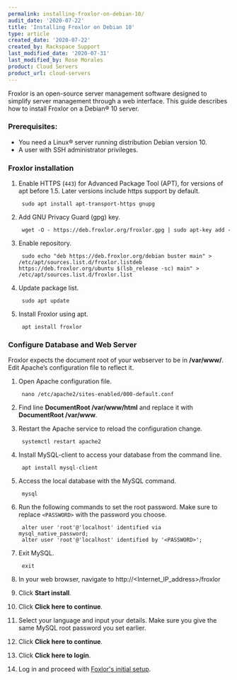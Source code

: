 ```yaml
---
permalink: installing-froxlor-on-debian-10/
audit_date: '2020-07-22'
title: 'Installing Froxlor on Debian 10'
type: article
created_date: '2020-07-22'
created_by: Rackspace Support
last_modified_date: '2020-07-31'
last_modified_by: Rose Morales
product: Cloud Servers
product_url: cloud-servers
---
```


Froxlor is an open-source server management software designed to simplify server management through a web interface. This guide describes how to install Froxlor on a Debian&reg; 10 server.

### Prerequisites:

- You need a Linux&reg; server running distribution Debian version 10.
- A user with SSH administrator privileges.

### Froxlor installation

1. Enable HTTPS (`443`) for Advanced Package Tool (APT), for versions of apt before 1.5. Later versions include https support by default.

        sudo apt install apt-transport-https gnupg

2. Add GNU Privacy Guard (gpg) key.

        wget -O - https://deb.froxlor.org/froxlor.gpg | sudo apt-key add -

3. Enable repository.

        sudo echo "deb https://deb.froxlor.org/debian buster main" > /etc/apt/sources.list.d/froxlor.listdeb https://deb.froxlor.org/ubuntu $(lsb_release -sc) main" > /etc/apt/sources.list.d/froxlor.list

4. Update package list.

        sudo apt update

5. Install Froxlor using apt.

        apt install froxlor

### Configure Database and Web Server

Froxlor expects the document root of your webserver to be in **/var/www/**. Edit Apache’s configuration file to reflect it.

1. Open Apache configuration file.

        nano /etc/apache2/sites-enabled/000-default.conf

2. Find line **DocumentRoot /var/www/html** and replace it with **DocumentRoot /var/www**.

3. Restart the Apache service to reload the configuration change.

        systemctl restart apache2

4. Install MySQL-client to access your database from the command line.

        apt install mysql-client

5. Access the local database with the MySQL command.

        mysql
6. Run the following commands to set the root password. Make sure to replace `<PASSWORD>` with the password you choose.

        alter user 'root'@'localhost' identified via mysql_native_password;
        alter user 'root'@'localhost' identified by '<PASSWORD>';

7. Exit MySQL.

        exit

8. In your web browser, navigate to http://<Internet_IP_address>/froxlor

9. Click **Start install**.

10. Click **Click here to continue**.

11. Select your language and input your details. Make sure you give the same MySQL root password you set earlier.

12. Click **Click here to continue**.

13. Click **Click here to login**.

14. Log in and proceed with [Foxlor's initial setup](https://support.rackspace.com/how-to/froxlor-initial-setup-and-overview/).
